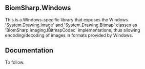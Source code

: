## BiomSharp.Windows

This is a Windows-specific library that exposes the Windows 'System.Drawing.Image' and 'System.Drawing.Bitmap' classes as 'BiomSharp.Imaging.IBitmapCodec' implementations, thus allowing encoding/decoding of images in formats provided by Windows.

## Documentation

To follow.